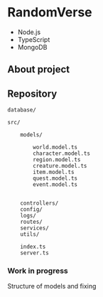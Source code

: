 # RandomVerse

- Node.js
- TypeScript
- MongoDB


## About project

## Repository


    database/

    src/

        models/
        
            world.model.ts 
            character.model.ts
            region.model.ts
            creature.model.ts
            item.model.ts
            quest.model.ts
            event.model.ts


        controllers/
        config/
        logs/
        routes/
        services/
        utils/

        index.ts
        server.ts



### Work in progress

Structure of models and fixing
